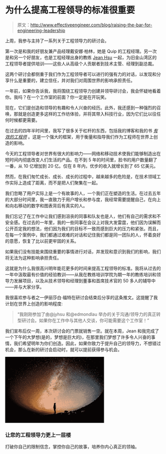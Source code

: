 # 为什么提高工程领导的标准很重要

> 原文：<http://www.effectiveengineer.com/blog/raising-the-bar-for-engineering-leadership>

上周，我参与主持了一系列关于工程领导力的研讨会。

第一次是和我的好朋友兼产品经理戴安娜·柏林，她是 Quip 的工程经理。另一次是和另一个好朋友，也是工程经理出身的教练 [Jean Hsu](https://jeanhsu.com/) 一起，为旧金山湾区的工程领导者提供培训——这些人从高级个人贡献者到技术主管、经理到副总裁。

这两个研讨会都侧重于我们作为工程领导者可以进行的强有力的对话，以发现和分享什么是重要的，建立信任，并对我们对周围世界的影响承担责任。

一年前，如果你告诉我，我将围绕工程领导力创建并领导研讨会，我会怀疑地看着你。我吗？在一个工作室的前面？你一定是在开玩笑。

现在，它们是创造和领导的有趣和令人兴奋的经历。此外，我还感到一种强烈的召唤，那就是创造更多这样的工作坊体验，并将其带入科技行业，因为它们比以往任何时候都更需要。

在过去的四年半时间里，我写了很多关于杠杆的东西，包括我的博客和我的书 [*有效的工程师*](/book) 。这是一个强大的框架，用于衡量和指导我们作为工程师在世界上创造的影响。

今天的工程领导者对世界有很大的影响力——网络和移动技术使我们能够制造出在短时间内彻底改变人们生活的产品。在不到 5 年的时间里，脸书的用户数量翻了一番，从 10 亿增加到 20 亿。仅在 8 年内，优步的收入就增长到了 65 亿美元。

然而，在我们匆忙成长、成长、成长的过程中，越来越多的危险是，在技术领域工作实际上造成了距离，而不是把人们聚集在一起。

我们忽略了用户实际上是一个有故事的人，一个我们正在塑造的生活。在过去五年的大部分时间里，我一直致力于用户增长和参与度，我经常需要提醒自己，在向上和向右移动的数字和图表背后有真实的人。

我们忘记了在工作中让我们感到沮丧的同事和队友也是人，他们有自己的需求和不安全感。在过去的一年里，我的一些同事在会议上对我大发雷霆，他们因为误解而公开否定我的想法，他们因为我们的目标不一致而感到巨大的压力和紧张。而且，在每一个案例中，我们都通过艰难的对话和记住我们都是同一团队的人，怀着良好的意愿，恢复了比以前更牢固的关系。

如果我们没有技能来围绕重要的事情进行对话，并发现和意识到我们的影响，我们将无法为这种影响承担责任。

这就是为什么我很高兴明年能花更多的时间来提高工程领导的标准。我将从过去的一年中汲取最有价值的经验教训——从我在教练培训学院为期一年的教练培训和领导力发展项目，以及从技术领导和经理到董事和首席技术官的 50 多人的辅导中——并与大家分享。

我很喜欢参与者之一伊丽莎白·福特在研讨会结束后分享的这条推文。这提醒了我计划在世界上创造的影响程度:

> “我刚刚参加了由@jyhsu 和@edmondlau 举办的关于沟通/领导力的真正转型研讨会。如果你在工作中与其他人交谈，你可能需要这个工作室！”

我们宣布后仅一周，本次研讨会的门票就销售一空。就在本周，Jean 和我完成了一个下午的大梦想(是的，梦想是巨大的)，在那里我们梦想了许多令人兴奋的事情，我们希望明年为你们创造。因此，如果你致力于提升自己的领导力，不想错过机会，那么在新的研讨会启动时，就可以提前获得参与机会。

![](img/d932806fdfc40fdd434d93a3beb00b0c.png)

### 让您的工程领导力更上一层楼

打破你自己的限制信念，掌控你自己的故事，培养你内心真正的领袖。